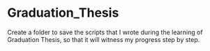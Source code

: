 # Graduation_Thesis
Create a folder to save the scripts that I wrote during the learning of Graduation Thesis, so that it will witness my progress step by step.
